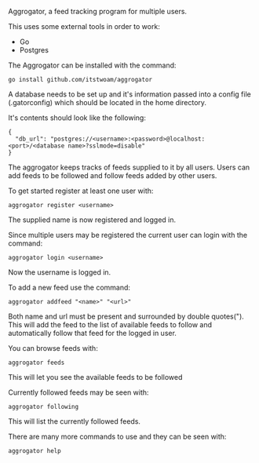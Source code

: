 Aggrogator, a feed tracking program for multiple users.

This uses some external tools in order to work:
- Go
- Postgres

The Aggrogator can be installed with the command:
```
go install github.com/itstwoam/aggrogator
```

A database needs to be set up and it's information passed into a config file (.gatorconfig) which should be located in the home directory.

It's contents should look like the following:
```
{
  "db_url": "postgres://<username>:<password>@localhost:<port>/<database name>?sslmode=disable"
}
```

The aggrogator keeps tracks of feeds supplied to it by all users.  Users can add feeds to be followed and follow feeds added by other users.

To get started register at least one user with:
```
aggrogator register <username>
```
The supplied name is now registered and logged in.

Since multiple users may be registered the current user can login with the command:
```
aggrogator login <username>
```
Now the username is logged in.

To add a new feed use the command:
```
aggrogator addfeed "<name>" "<url>"
```
Both name and url must be present and surrounded by double quotes(").  This will add the feed to the list of available feeds to follow and automatically follow that feed for the logged in user.

You can browse feeds with:
```
aggrogator feeds
```
This will let you see the available feeds to be followed

Currently followed feeds may be seen with:
```
aggrogator following
```
This will list the currently followed feeds.

There are many more commands to use and they can be seen with:
```
aggrogator help
```
